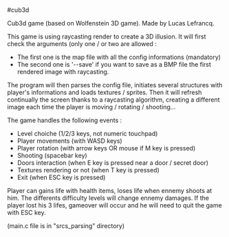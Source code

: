 #cub3d

Cub3d game (based on Wolfenstein 3D game).
Made by Lucas Lefrancq.


This game is using raycasting render to create a 3D illusion.
It will first check the arguments (only one / or two are allowed :
- The first one is the map file with all the config informations (mandatory)
- The second one is '--save' if you want to save as a BMP file the first
  rendered image with raycasting.

The program will then parses the config file, initiates several structures with
player's informations and loads textures / sprites. Then it will refresh continually
the screen thanks to a raycasting algorithm, creating a different image each time
the player is moving / rotating / shooting...

The game handles the following events :
- Level choiche (1/2/3 keys, not numeric touchpad)
- Player movements (with WASD keys)
- Player rotation (with arrow keys OR mouse if M key is pressed)
- Shooting (spacebar key)
- Doors interaction (when E key is pressed near a door / secret door)
- Textures rendering or not (when T key is pressed)
- Exit (when ESC key is pressed)

Player can gains life with health items, loses life when ennemy shoots at him.
The differents difficulty levels will change ennemy damages. If the player lost
his 3 lifes, gameover will occur and he will need to quit the game with ESC key.

(main.c file is in "srcs_parsing" directory)